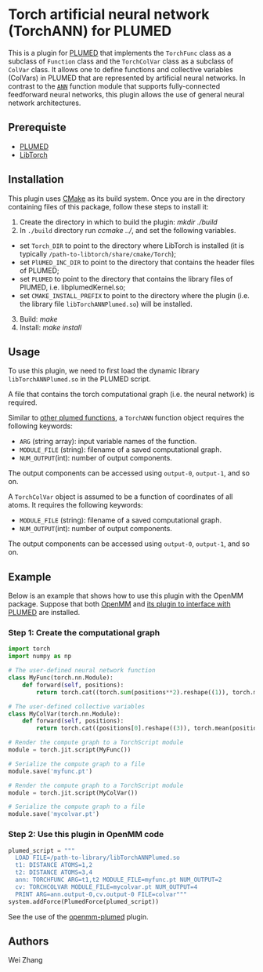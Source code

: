 Torch artificial neural network (TorchANN) for PLUMED
====================

This is a plugin for [PLUMED](https://www.plumed.org/download) that implements the `TorchFunc` class as a subclass of `Function` class and the `TorchColVar` class as a subclass of `ColVar` class. It allows one to define functions and collective variables (ColVars) in PLUMED that are represented by artificial neural networks. In contrast to the [`ANN`](https://www.plumed.org/doc-v2.6/user-doc/html/_a_n_n.html) function module that supports fully-connected feedforward neural networks, this plugin allows the use of general neural network architectures. 

## Prerequiste
- [PLUMED](https://www.plumed.org/download)
- [LibTorch](http://www.pytorch.org/get-started/locally)

## Installation
This plugin uses [CMake](http://cmake.org) as its build system. Once you are in the directory containing files of this package, follow these steps to install it:
1. Create the directory in which to build the plugin: *mkdir ./build*
2. In `./build` directory run *ccmake ../*, and set the following variables.
  * set `Torch_DIR` to point to the directory where LibTorch is installed (it is typically `/path-to-libtorch/share/cmake/Torch`); 
  * set `PlUMED_INC_DIR` to point to the directory that contains the header files of PLUMED;
  * set `PLUMED` to point to the directory that contains the library files of PlUMED, i.e. libplumedKernel.so;
  * set `CMAKE_INSTALL_PREFIX` to point to the directory where the plugin (i.e. the library file `libTorchANNPlumed.so`) will be installed.
3. Build: *make*
4. Install: *make install*

## Usage

To use this plugin, we need to first load the dynamic library `libTorchANNPlumed.so` in the PLUMED script. 

A file that contains the torch computational graph (i.e. the neural network) is required. 

Similar to [other plumed functions](https://www.plumed.org/doc-v2.5/user-doc/html/_function.html), a `TorchANN` function object requires the following keywords:

- `ARG` (string array): input variable names of the function.
- `MODULE_FILE` (string): filename of a saved computational graph.
- `NUM_OUTPUT`(int): number of output components. 

The output components can be accessed using `output-0`, `output-1`, and so on.

A `TorchColVar` object is assumed to be a function of coordinates of all atoms. It requires the following keywords:

- `MODULE_FILE` (string): filename of a saved computational graph.
- `NUM_OUTPUT`(int): number of output components. 

The output components can be accessed using `output-0`, `output-1`, and so on.

## Example
Below is an example that shows how to use this plugin with the OpenMM package.
Suppose that both [OpenMM](http://openmm.org) and [its plugin to interface with PLUMED](http://github.com/openmm/openmm-plumed) are installed.

### Step 1: Create the computational graph 

```python
import torch
import numpy as np

# The user-defined neural network function
class MyFunc(torch.nn.Module):
    def forward(self, positions):
        return torch.cat((torch.sum(positions**2).reshape((1)), torch.mean(positions).reshape((1))), 0)

# The user-defined collective variables
class MyColVar(torch.nn.Module):
    def forward(self, positions):
        return torch.cat((positions[0].reshape((3)), torch.mean(positions).reshape((1))), 0)

# Render the compute graph to a TorchScript module
module = torch.jit.script(MyFunc())

# Serialize the compute graph to a file
module.save('myfunc.pt')

# Render the compute graph to a TorchScript module
module = torch.jit.script(MyColVar())

# Serialize the compute graph to a file
module.save('mycolvar.pt')
```

### Step 2: Use this plugin in OpenMM code

```python
plumed_script = """
  LOAD FILE=/path-to-library/libTorchANNPlumed.so
  t1: DISTANCE ATOMS=1,2
  t2: DISTANCE ATOMS=3,4
  ann: TORCHFUNC ARG=t1,t2 MODULE_FILE=myfunc.pt NUM_OUTPUT=2
  cv: TORCHCOLVAR MODULE_FILE=mycolvar.pt NUM_OUTPUT=4
  PRINT ARG=ann.output-0,cv.output-0 FILE=colvar"""
system.addForce(PlumedForce(plumed_script))
```

See the use of the [openmm-plumed](http://github.com/openmm/openmm-plumed) plugin. 

## Authors

Wei Zhang 

